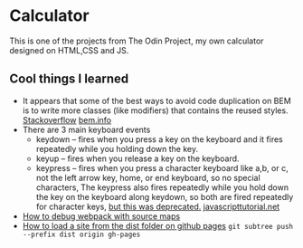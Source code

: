 # Calculator

This is one of the projects from The Odin Project, my own calculator designed on HTML,CSS and JS.

## Cool things I learned

- It appears that some of the best ways to avoid code duplication on BEM is to write more classes (like modifiers) that contains the reused styles. [Stackoverflow](https://stackoverflow.com/questions/59425745/how-to-write-bem-css-without-block-duplicate-nor-even-sass-support) [bem.info](https://en.bem.info/forum/20/)
- There are 3 main keyboard events 
  - keydown – fires when you press a key on the keyboard and it fires repeatedly while you holding down the key.
  - keyup – fires when you release a key on the keyboard.
  - keypress – fires when you press a character keyboard like a,b, or c, not the left arrow key, home, or end keyboard, so no special characters, The keypress also fires repeatedly while you hold down the key on the keyboard along keydown, so both are fired repeatedly for character keys, [but this was deprecated.](https://developer.mozilla.org/en-US/docs/Web/API/KeyboardEvent)
  [javascripttutorial.net](https://www.javascripttutorial.net/javascript-dom/javascript-keyboard-events/)
- [How to debug webpack with source maps ](https://blog.jakoblind.no/debug-webpack-app-browser/)
- [How to load a site from the dist folder on github pages](https://github.community/t/is-it-possible-to-load-site-from-dist-folder/10550)
```git subtree push --prefix dist origin gh-pages```
